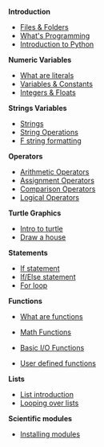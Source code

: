 **Introduction**
- [Files & Folders](Notes/01_file_manipulation.md)
- [What's Programming](Notes/02_what_is_programming.md)
- [Introduction to Python](Notes/03_introduction_to_Python.md)

**Numeric Variables**

- [What are literals](Notes/04_intro_literals.md)
- [Variables & Constants](Notes/08_variables.md)
- [Integers & Floats](Notes/05_integers_floats.md)

**Strings Variables**

- [Strings](Notes/06_1_strings.md)
- [String Operations](Notes/06_1_2_strings_operations.md)
- [F string formatting](Notes/06_2_f_strings.md)

**Operators**

- [Arithmetic Operators](Notes/10_arithmetic_operatos.md)
- [Assignment Operators](Notes/11_assignment_operators.md)
- [Comparison Operators](Notes/12_comparison_operators.md)
- [Logical Operators](Notes/13_logical_operators.md)

**Turtle Graphics**

- [Intro to turtle](Notes/09_1_turtle_graphics.md)
- [Draw a house](Notes/09_2_draw_house.md)

**Statements** 

- [If statement](Notes/26_conditions_if.md)
- [If/Else statement](/Notes/27_conditions_if_else.md)
- [For loop](Notes/23_1_for_loop)

**Functions**

- [What are functions](https://john-abbott-college.github.io/SN1-Notes/Notes/16_1_functions_cartoon.pdf)

- [Math Functions](Notes/17_functions_math_module.md)

- [Basic I/O Functions](Notes/18_functions_print_input.md)

- [User defined functions](Notes/19_user_defined_functions.md)


**Lists**

- [List introduction](Notes/28_1_lists.md) 
- [Looping over lists](Notes/28_2_lists.md)

**Scientific modules**

- [Installing modules](Notes/33_1_matplotlib_and_numpy.md)

  

<!-- 
**Python Data Types**

- [Type Hinting](Notes/20_functions_type_hint.md)

- [Scopes](Notes/21_functions_and_scopes.md)

  

- [What are literals](Notes/04_intro_literals.md)
- [Booleans](Notes/07_booleans.md)

**Lists**

- [List in action](Notes/28_3_lists.md)

**Statements** 

- [For loop](Notes/23_1_for_loop)

- [If statement](Notes/26_conditions_if.md)

  

**Math To Python**

- [Accumulators & Series](Notes/31_accumulator_pattern.md)
- [Formula Translator](Notes/32_from_math_to_python.md)

**Scientific modules**

- [Intro to Numpy](Notes/33_2_numpy.md)

**Files**
- [Reading/Writing Files](Notes/35_reading_files.md)

**Additional notes**

- [F string formatting](Notes/06_2_f_strings.md)
- [List Comprehensions](Notes/23_3_for_loop_list_comprehension.md)

 -->













